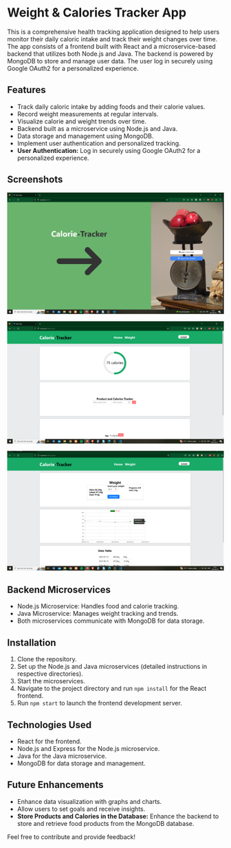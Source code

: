 # Weight & Calories Tracker App

This is a comprehensive health tracking application designed to help users monitor their daily caloric intake and track their weight changes over time. The app consists of a frontend built with React and a microservice-based backend that utilizes both Node.js and Java. The backend is powered by MongoDB to store and manage user data. The user log in securely using Google OAuth2 for a personalized experience.

## Features

- Track daily caloric intake by adding foods and their calorie values.
- Record weight measurements at regular intervals.
- Visualize calorie and weight trends over time.
- Backend built as a microservice using Node.js and Java.
- Data storage and management using MongoDB.
- Implement user authentication and personalized tracking.
- **User Authentication:** Log in securely using Google OAuth2 for a personalized experience.

## Screenshots

![Login Page](/images/loginPic.png)

![Adding Food](/images/caloriesPic.png)

![Tracking Weight](/images/weightPic.png)

## Backend Microservices

- Node.js Microservice: Handles food and calorie tracking.
- Java Microservice: Manages weight tracking and trends.
- Both microservices communicate with MongoDB for data storage.

## Installation

1. Clone the repository.
2. Set up the Node.js and Java microservices (detailed instructions in respective directories).
3. Start the microservices.
4. Navigate to the project directory and run `npm install` for the React frontend.
5. Run `npm start` to launch the frontend development server.

## Technologies Used

- React for the frontend.
- Node.js and Express for the Node.js microservice.
- Java for the Java microservice.
- MongoDB for data storage and management.

## Future Enhancements

- Enhance data visualization with graphs and charts.
- Allow users to set goals and receive insights.
- **Store Products and Calories in the Database:** Enhance the backend to store and retrieve food products from the MongoDB database.

Feel free to contribute and provide feedback!
